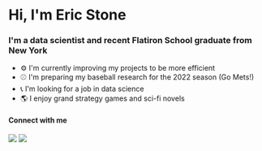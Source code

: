 # Hi, I'm Eric Stone

### I'm a data scientist and recent Flatiron School graduate from New York

- :gear:	I'm currently improving my projects to be more efficient
- :baseball: I'm preparing my baseball research for the 2022 season (Go Mets!)
- :telephone_receiver:	I'm looking for a job in data science
- :earth_americas:	I enjoy grand strategy games and sci-fi novels

#### Connect with me
<a href= 'https://linkedin.com/in/stoneericm' rel="nofollow"><img src= "https://img.shields.io/badge/LinkedIn-0077B5?style=for-the-badge&logo=linkedin&logoColor=white" /></a>
<a href="mailto:stone.ericm@gmail.com" rel="nofollow"><img src= "https://img.shields.io/badge/Gmail-D14836?style=for-the-badge&logo=gmail&logoColor=white" /></a>
<!--- <a href="https://brennanroel.blogspot.com/" rel="nofollow"><img src= "https://img.shields.io/badge/Blogger-FF5722?style=for-the-badge&logo=blogger&logoColor=white" /></a> --->
